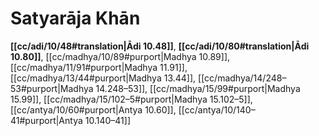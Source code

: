 # Satyarāja Khān

**[[cc/adi/10/48#translation|Ādi 10.48]]**, **[[cc/adi/10/80#translation|Ādi 10.80]]**, [[cc/madhya/10/89#purport|Madhya 10.89]], [[cc/madhya/11/91#purport|Madhya 11.91]], [[cc/madhya/13/44#purport|Madhya 13.44]], [[cc/madhya/14/248–53#purport|Madhya 14.248–53]], [[cc/madhya/15/99#purport|Madhya 15.99]], [[cc/madhya/15/102–5#purport|Madhya 15.102–5]], [[cc/antya/10/60#purport|Antya 10.60]], [[cc/antya/10/140–41#purport|Antya 10.140–41]]

